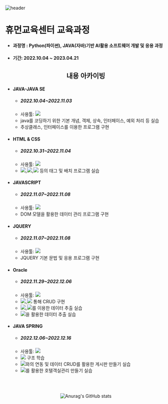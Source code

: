 ![header](https://capsule-render.vercel.app/api?type=wave&color=auto&height=300&section=header&text=I'm%20sara&fontSize=50)
# 휴먼교육센터 교육과정
* #### 과정명 : Python(파이썬), JAVA(자바)기반 AI활용 소프트웨어 개발 및 응용 과정
* #### 기간: 2022.10.04 ~ 2023.04.21
<div align="center">

##  내용 아카이빙 

</div>

* #### JAVA-JAVA SE
  * ##### 2022.10.04~2022.11.03
  * 사용툴: <img src="https://img.shields.io/badge/Eclipse%20SE-2C2255?style=flat&logo=Eclipse%20IDE&logoColor=white">
  * java를 코딩하기 위한 기본 개념, 객체, 상속, 인터페이스, 예외 처리 등 실습
  * 추상클래스, 인터페이스를 이용한 프로그램 구현
* #### HTML & CSS
  * ##### 2022.10.31~2022.11.04
  * 사용툴: <img src="https://img.shields.io/badge/VS%20Code-007ACC?style=flat&logo=Visual%20Studio%20Code&logoColor=white">
  * <img src="https://img.shields.io/badge/input-A8B9CC?style=flat&logo=a&logoColor=black">,<img src="https://img.shields.io/badge/select-A8B9CC?style=flat&logo=a&logoColor=black">,<img src="https://img.shields.io/badge/button-A8B9CC?style=flat&logo=a&logoColor=black"> 등의 태그 및 배치 프로그램 실습
* #### JAVASCRIPT
  * ##### 2022.11.07~2022.11.08
  * 사용툴: <img src="https://img.shields.io/badge/VS%20Code-007ACC?style=flat&logo=Visual%20Studio%20Code&logoColor=white">
  * DOM 모델을 활용한 데이터 관리 프로그램 구현
* #### JQUERY
  * ##### 2022.11.07~2022.11.08
  * 사용툴: <img src="https://img.shields.io/badge/VS%20Code-007ACC?style=flat&logo=Visual%20Studio%20Code&logoColor=white">
  * JQUERY 기본 문법 및 응용 프로그램 구현
* #### Oracle
  * ##### 2022.11.29~2022.12.06
  * 사용툴: <img src="https://img.shields.io/badge/Oracle-F80000?style=flat&logo=Oracle&logoColor=white">
  * <img src="https://img.shields.io/badge/DML-A8B9CC?style=flat&logo=a&logoColor=black">,<img src="https://img.shields.io/badge/DCL-A8B9CC?style=flat&logo=a&logoColor=black"> 통해 CRUD 구현 
  * <img src="https://img.shields.io/badge/Join-A8B9CC?style=flat&logo=a&logoColor=black">,<img src="https://img.shields.io/badge/Subquery-A8B9CC?style=flat&logo=a&logoColor=black">를 이용한 데이터 추출 실습
  * <img src="https://img.shields.io/badge/PL/SQL-A8B9CC?style=flat&logo=a&logoColor=black">을 활용한 데이터 추출 실습
* #### JAVA SPRING
  * ##### 2022.12.06~2022.12.16
  * 사용툴: <img src="https://img.shields.io/badge/Eclipse%20EE-2C2255?style=flat&logo=Eclipse%20IDE&logoColor=white">
  * <img src="https://img.shields.io/badge/MVX-A8B9CC?style=flat&logo=a&logoColor=black"> 구조 학습
  * <img src="https://img.shields.io/badge/DB-A8B9CC?style=flat&logo=a&logoColor=black">와의 연동 및 데이터 CRUD를 활용한 게시판 만들기 실습
  * <img src="https://img.shields.io/badge/AJAX-A8B9CC?style=flat&logo=a&logoColor=black">를 활용한 호텔객실관리 만들기 실습
  
<br><br>

<div align="center">

![Anurag's GitHub stats](https://github-readme-stats.vercel.app/api?username=tkfk418&theme=nightowl&show_icons=true)

</div>